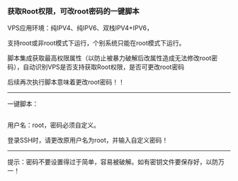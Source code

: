 ### 获取Root权限，可改root密码的一键脚本

VPS应用环境：纯IPV4、纯IPV6、双栈IPV4+IPV6，

支持root或非root模式下运行，个别系统只能在root模式下运行。

脚本集成获取最高权限属性（以防止被暴力破解后改属性造成无法修改root密码），自动识别VPS是否支持获取Root权限，是否可更改root密码

后续再次执行脚本意味着更改root密码！！

-----------------------------------------------------------------------------------------

一键脚本：

```

```

用户名：root，密码必须自定义。

登录SSH时，请更改原用户名为root，并输入自定义密码！

--------------------------------------------------------------------------------------

提示：密码不要设置得过于简单，容易被破解。如有密钥文件要保存好，以防万一！



